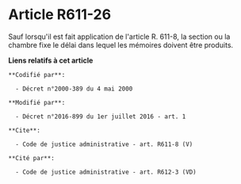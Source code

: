 # Article R611-26

Sauf lorsqu'il est fait application de l'article R. 611-8, la section ou la  chambre fixe le délai dans lequel les mémoires
doivent être produits.

**Liens relatifs à cet article**

	**Codifié par**:

	  - Décret n°2000-389 du 4 mai 2000

	**Modifié par**:

	  - Décret n°2016-899 du 1er juillet 2016 - art. 1

	**Cite**:

	  - Code de justice administrative - art. R611-8 (V)

	**Cité par**:

	  - Code de justice administrative - art. R612-3 (VD)
